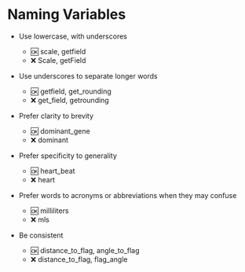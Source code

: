# Naming Variables

- Use lowercase, with underscores
  - :ok: scale, getfield
  - :x:  Scale, getField

- Use underscores to separate longer words
  - :ok: getfield, get_rounding
  - :x:  get_field, getrounding

- Prefer clarity to brevity  
  - :ok: dominant_gene
  - :x:  dominant
  
- Prefer specificity to generality  
  - :ok: heart_beat
  - :x:  heart

- Prefer words to acronyms or abbreviations when they may confuse
  - :ok: milliliters
  - :x: mls

- Be consistent
  - :ok: distance_to_flag, angle_to_flag
  - :x: distance_to_flag, flag_angle
  
